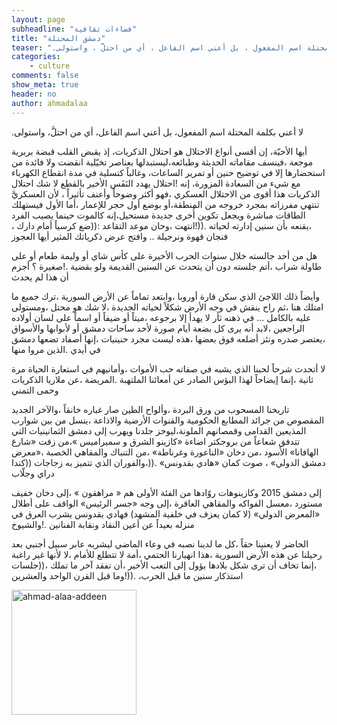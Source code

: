 ```yaml
---
layout: page
subheadline: "فضاءات ثقافية"
title: "دمشق المحتلة"
teaser: ".لا أعني بكلمة المحتلة اسم المفعول ، بل أعني اسم الفاعل ، أي من احتلَّ ، واستولى"
categories:
    - culture
comments: false
show_meta: true
header: no
author: ahmadalaa
---
```


.لا أعني بكلمة المحتلة اسم المفعول، بل أعني اسم الفاعل، أي من احتلَّ، واستولى

أيها الأحبّة، إن أقسى أنواع الاحتلال هو احتلال الذكريات، إذ يقبض القلب قبضة بربرية موجعة ،فينسف مقاماته الحديثة وطبائعه،ليستبدلها بعناصر
تخيّلية انقضت ولا فائدة من استحضارها إلا في توضيح حنين أو تمرير الساعات، وغالباً كتسلية في مدة انقطاع الكهرباء مع شيء من السعادة المزورة، إنه
!احتلال يهدد النَفَس الأخير بالقطع
لا شك احتلال الذكريات هذا أقوى من الاحتلال العسكري ،فهو أكثر وضوحاً وأعنف تأثيراً ، لأن العسكريَّ تنتهي مفرزاته بمجرد خروجه من المنطقة،أو بوضع أول حجر للإعمار ،أما الأول فيستهلك الطاقات مباشرة ويجعل تكوين أُخرى جديدة مستحيل،إنه كالموت حينما يصيب الفرد ،يقنعه بأن سنين إدارته لحياته .((!انتهت ،وحان موعد التقاعد :((ضع كرسياً أمام دارك ، فنجان قهوة ونرجيلة .. وافتح عرض ذكرياتك المثير أيها العجوز

هل من أحد جالسته خلال سنوات الحرب الأخيرة على كأس شاي أو وليمة طعام أو على طاولة شراب ،أتم جلسته دون أن يتحدث عن السنين القديمة ولو بقضية .!صغيرة ؟ أجزم أن هذا لم يحدث

وأيضاً ذلك اللاجئ الذي سكن قارة أوروبا ،وابتعد تماماً عن الأرض السورية ،ترك جميع ما امتلك هنا ،ثم راح ينقش في وجه الأرض شكلاً لحياته الجديدة ،لا شك هو محتل ،ومستولى عليه بالكامل ... في ذهنه ثأر لا يهدأ إلا برجوعه ،ميتاً أو ضيفاً أو اسماً على لسان أولاده الراجعين ،لابد أنه يرى كل بضعة أيام صورة لأحد ساحات دمشق أو لأبوابها والأسواق ،يعتصر صدره وتئز أضلعه فوق بعضها ،هذه ليست مجرد حنينيات ،إنها أصفاد تضعها دمشق في أيدي .الذين مروا منها

لا أتحدث شرحاً لحبنا الذي يشبه في صفاته حب الأموات ،وأمانيهم في استعارة الحياة مرة ثانية ،إنما إيضاحاً لهذا البؤس الصادر عن أمعائنا الملتهبة .المريضة ،عن ملاريا الذكريات وحمى التمني

تاريخنا المسحوب من ورق البردة ،وألواح الطين صار غباره خانقاً ،والآخر الجديد المقصوص من جرائد المطابع الحكومية والقنوات الأرضية والاذاعة ،ينسل من بين شوارب المذيعين القدامى وقمصانهم الملونة،ليوخز جلدنا ويهرب إلى دمشق الثمانينيات التي تتدفق شعاعاً من بروجكتر اضاءة «كازينو الشرق و سميراميس »،من زفت «شارع الهافانا» الأسود ،من دخان «الناعورة وغرناطة» ،من التنباك والمقاهي الخصبة ،«معرض دمشق الدولي» ، صوت كمان «هادي بقدونس» .((،والفوران الذي تتميز به زجاجات ((كندا دراي وجلّاب

إلى دمشق 2015 وكازينوهات روّادها من الفئة الأولى هم « مراهقون » ،إلى دخان خفيف مستورد ،معسل الفواكه والمقاهي العاقرة ،إلى وجه «جسر الرئيس» الواقف على أطلال «المعرض الدولي» (لا كمان يعزف في خلفية المشهد) فهادي بقدونس يشرب العرق في منزله بعيداً عن أعين النقاد ونقابة الفنانين .!والشيوخ

الحاضر لا يعنينا حقاً ،كل ما لدينا نصبه في وعاء الماضي ليشربه عابر سبيل أجنبي بعد رحيلنا عن هذه الأرض السورية ،هذا انهيارنا الحتمي ،أمة لا تتطلع للأمام ،لا لأنها غير راغبة ،إنما تخاف أن ترى شكل بلادها يؤول إلى التعب الأخير ،أن تفقد آخر ما تملك ،((جلسات استذكار سنين ما قبل الحرب، .((!وما قبل القرن الواحد والعشرين  

  <img src="{{ site.url }}/images/ahmad-alaa-addeen.jpg" alt="ahmad-alaa-addeen" style="width: 200px;"/>

